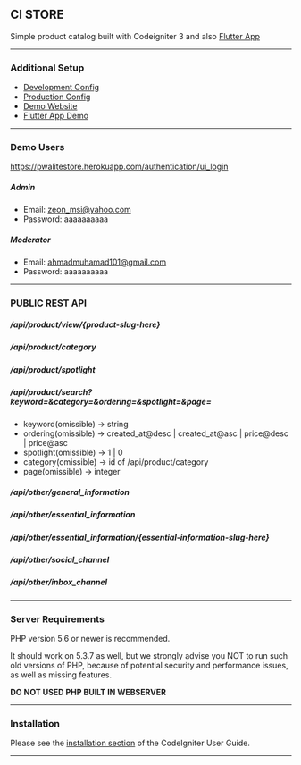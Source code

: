 ## CI STORE
Simple product catalog built with Codeigniter 3 and also [Flutter App](https://github.com/arma7x/ci_store/tree/master/litestore)

*******************

### Additional Setup 

- [Development Config](https://github.com/arma7x/ci_store/blob/master/application/config/development/config.php#L4-L9)
- [Production Config](https://github.com/arma7x/ci_store/blob/master/application/config/development/config.php#L4-L9)
- [Demo Website](https://pwalitestore.herokuapp.com/)
- [Flutter App Demo](https://youtu.be/Y24RRfi0fGM)

*******************

### Demo Users

https://pwalitestore.herokuapp.com/authentication/ui_login

##### Admin
- Email: zeon_msi@yahoo.com
- Password: aaaaaaaaaa

##### Moderator
- Email: ahmadmuhamad101@gmail.com
- Password: aaaaaaaaaa

*******************

### PUBLIC REST API

##### /api/product/view/{product-slug-here}
##### /api/product/category
##### /api/product/spotlight
##### /api/product/search?keyword=&category=&ordering=&spotlight=&page=
- keyword(omissible) -> string
- ordering(omissible) -> created_at@desc | created_at@asc | price@desc | price@asc
- spotlight(omissible) -> 1 | 0
- category(omissible) -> id of /api/product/category
- page(omissible) -> integer

##### /api/other/general_information
##### /api/other/essential_information
##### /api/other/essential_information/{essential-information-slug-here}
##### /api/other/social_channel
##### /api/other/inbox_channel

*******************

### Server Requirements

PHP version 5.6 or newer is recommended.

It should work on 5.3.7 as well, but we strongly advise you NOT to run
such old versions of PHP, because of potential security and performance
issues, as well as missing features.

**DO NOT USED PHP BUILT IN WEBSERVER**

************

### Installation

Please see the [installation section](https://codeigniter.com/user_guide/installation/index.html)
of the CodeIgniter User Guide.
************
